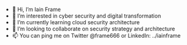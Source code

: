 - 👋 Hi, I’m Iain Frame
- 👀 I’m interested in cyber security and digital transformation
- 🌱 I’m currently learning cloud security architecture
- 💞️ I’m looking to collaborate on security strategy and architecture
- 📫 You can ping me on Twitter @frame666 or LinkedIn: ../iainframe

<!---
--->
